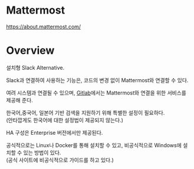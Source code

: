 # Mattermost
https://about.mattermost.com/

# Overview
설치형 Slack Alternative.

Slack과 연결하여 사용하는 기능은, 코드의 변경 없이 Mattermost와 연결할 수 있다.

여려 시스템과 연결될 수 있으며, [Gitlab](/devops-tools/gitlab)에서는 Mattermost와 연결을 위한 서비스를 제공해 준다.


한국어,중국어, 일본어 기반 검색을 지원하기 위해 특별한 설정이 필요하다.<br >
(안타깝게도 한국어에 대한 설정법이 제공되지 않는다.)

HA 구성은 Enterprise 버전에서만 제공된다.

공식적으로는 Linux나 Docker를 통해 설치할 수 있고, 비공식적으로 Windows에 설치할 수 있는 방법이 있다.<br >
(공식 사이트에 비공식적으로 가이드를 하고 있다.)


